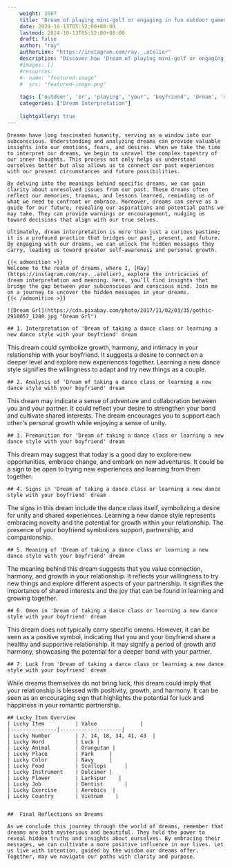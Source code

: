 ```yaml
---
    weight: 2087
    title: "Dream of playing mini-golf or engaging in fun outdoor games with your boyfriend"  # Assuming 'title' column exists
    date: 2024-10-13T05:52:00+08:00
    lastmod: 2024-10-13T05:52:00+08:00
    draft: false
    author: "ray"
    authorLink: "https://instagram.com/ray._.atelier"
    description: "Discover how 'Dream of playing mini-golf or engaging in fun outdoor games with your boyfriend' can interpret your future and uncover its significant meanings in your life."
    #images: []
    #resources:
    #- name: "featured-image"
    #  src: "featured-image.png"
    
    tags: ['outdoor', 'or', 'playing', 'your', 'boyfriend', 'Dream', 'mini-golf', 'engaging', 'games', 'in', 'of', 'with', 'fun']
    categories: ["Dream Interpretation"]
    
    lightgallery: true
---
```

    
    Dreams have long fascinated humanity, serving as a window into our subconscious. Understanding and analyzing dreams can provide valuable insights into our emotions, fears, and desires. When we take the time to interpret our dreams, we begin to unravel the complex tapestry of our inner thoughts. This process not only helps us understand ourselves better but also allows us to connect our past experiences with our present circumstances and future possibilities.
    
    By delving into the meanings behind specific dreams, we can gain clarity about unresolved issues from our past. These dreams often reflect our memories, traumas, and lessons learned, reminding us of what we need to confront or embrace. Moreover, dreams can serve as a guide for our future, revealing our aspirations and potential paths we may take. They can provide warnings or encouragement, nudging us toward decisions that align with our true selves.
    
    Ultimately, dream interpretation is more than just a curious pastime; it is a profound practice that bridges our past, present, and future. By engaging with our dreams, we can unlock the hidden messages they carry, leading us toward greater self-awareness and personal growth.
    
    {{< admonition >}}
    Welcome to the realm of dreams, where I, [Ray](https://instagram.com/ray._.atelier), explore the intricacies of dream interpretation and meaning. Here, you’ll find insights that bridge the gap between your subconscious and conscious mind. Join me on a journey to uncover the hidden messages in your dreams.
    {{< /admonition >}}
    
    ![Dream Grl](https://cdn.pixabay.com/photo/2017/11/02/03/35/gothic-2910057_1280.jpg "Dream Grl")
    
    ## 1. Interpretation of 'Dream of taking a dance class or learning a new dance style with your boyfriend' dream
    
This dream could symbolize growth, harmony, and intimacy in your relationship with your boyfriend. It suggests a desire to connect on a deeper level and explore new experiences together. Learning a new dance style signifies the willingness to adapt and try new things as a couple.
    
    ## 2. Analysis of 'Dream of taking a dance class or learning a new dance style with your boyfriend' dream
    
This dream may indicate a sense of adventure and collaboration between you and your partner. It could reflect your desire to strengthen your bond and cultivate shared interests. The dream encourages you to support each other's personal growth while enjoying a sense of unity.
    
    ## 3. Premonition for 'Dream of taking a dance class or learning a new dance style with your boyfriend' dream
    
This dream may suggest that today is a good day to explore new opportunities, embrace change, and embark on new adventures. It could be a sign to be open to trying new experiences and learning from them together.
    
    ## 4. Signs in 'Dream of taking a dance class or learning a new dance style with your boyfriend' dream
    
The signs in this dream include the dance class itself, symbolizing a desire for unity and shared experiences. Learning a new dance style represents embracing novelty and the potential for growth within your relationship. The presence of your boyfriend symbolizes support, partnership, and companionship.
    
    ## 5. Meaning of 'Dream of taking a dance class or learning a new dance style with your boyfriend' dream
    
The meaning behind this dream suggests that you value connection, harmony, and growth in your relationship. It reflects your willingness to try new things and explore different aspects of your partnership. It signifies the importance of shared interests and the joy that can be found in learning and growing together.
    
    ## 6. Omen in 'Dream of taking a dance class or learning a new dance style with your boyfriend' dream
    
This dream does not typically carry specific omens. However, it can be seen as a positive symbol, indicating that you and your boyfriend share a healthy and supportive relationship. It may signify a period of growth and harmony, showcasing the potential for a deeper bond with your partner.
    
    ## 7. Luck from 'Dream of taking a dance class or learning a new dance style with your boyfriend' dream
    
While dreams themselves do not bring luck, this dream could imply that your relationship is blessed with positivity, growth, and harmony. It can be seen as an encouraging sign that highlights the potential for luck and happiness in your romantic partnership.
    
    ## Lucky Item Overview
    | Lucky Item          | Value              |
    |---------------|--------------------|
    | Lucky Number        | 7, 14, 18, 34, 41, 43  |
    | Lucky Word          | Luck |
    | Lucky Animal        | Orangutan |
    | Lucky Place         | Park     |
    | Lucky Color         | Navy     |
    | Lucky Food          | Scallops      |
    | Lucky Instrument    | Dulcimer |
    | Lucky Flower        | Larkspur    |
    | Lucky Job           | Dentist       |
    | Lucky Exercise      | Aerobics  |
    | Lucky Country       | Vietnam    |
    
    
    ##  Final Reflections on Dreams
    
    As we conclude this journey through the world of dreams, remember that dreams are both mysterious and beautiful. They hold the power to reveal hidden truths and insights about ourselves. By embracing their messages, we can cultivate a more positive influence in our lives. Let us live with intention, guided by the wisdom our dreams offer. Together, may we navigate our paths with clarity and purpose.
    